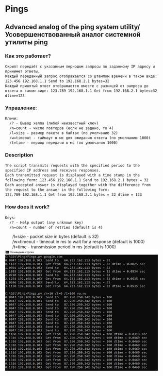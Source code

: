 # Pings  
## Аdvanced analog of the ping system utility/Усовершенствованный аналог системной утилиты ping  

### Как это работает?  
    Скрипт передаёт с указанным периодом запросы по заданному IP адресу и принимет ответы.  
    Каждый переданный запрос отображается со штампом времени в таком виде: 123.456 192.168.1.1 Send to 192.168.2.1 bytes=32   
    Каждый принятый ответ отображается вместе с разницей от запроса до ответа в таком виде: 123.789 192.168.1.1 Get from 192.168.2.1 bytes=32 dtime=123  
### Управление:  
    Ключи:    
      /? - Вывод хелпа (любой неизвестный ключ)  
      /n=count - число повторов (если не задано, то 4)  
      /l=size - размер пакета в байтах (по умолчанию 32)  
      /w=timeout - таймаут в мс для ожидания ответа (по умолчанию 1000)  
      /t=time - период передачи в мс (по умолчанию 1000)  

### Description  
    The script transmits requests with the specified period to the specified IP address and receives responses.  
    Each transmitted request is displayed with a time stamp in the following form: 123.456 192.168.1.1 Send to 192.168.2.1 bytes = 32  
    Each accepted answer is displayed together with the difference from the request to the answer in the following form:  
    123.789 192.168.1.1 Get from 192.168.2.1 bytes = 32 dtime = 123    
### How does it work?  
    Keys:  
      /? - Help output (any unknown key)  
      /n=count - number of retries (default is 4)  
      /l=size - packet size in bytes (default is 32)  
      /w=timeout - timeout in ms to wait for a response (default is 1000)  
      /t=time - transmission period in ms (default is 1000) 
![](https://github.com/Diceorfl/Pings/blob/master/Output_example.PNG?raw=true)
